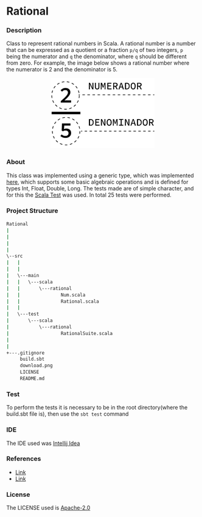 # Rational

### Description
Class to represent rational numbers in Scala. A rational number is a number that can be expressed as a quotient or a fraction `p/q` of two integers, `p` being the numerator and `q` the denominator, where `q` should be different from zero. For example, the image below shows a rational number where the numerator is 2 and the denominator is 5.

<p align="center">
  <img src="https://github.com/JoaoVitorLeite/Rational/blob/master/download.png">
</p>

### About

This class was implemented using a generic type, which was implemented [here](https://github.com/JoaoVitorLeite/Rational/blob/master/src/main/scala/rational/Num.scala), which supports some basic algebraic operations and is defined for types Int, Float, Double, Long. The tests made are of simple character, and for this the [Scala Test](https://www.scalatest.org/) was used. In total 25 tests were performed.

### Project Structure

```bash
Rational
|
|
|
|
\--src
|   |
|   |
|   \---main
|   |   \---scala
|   |       \---rational
|   |               Num.scala
|   |               Rational.scala
|   |
|   \---test
|       \---scala
|           \---rational
|                   RationalSuite.scala
|
|
+---.gitignore
     build.sbt  
     download.png
     LICENSE
     README.md
```

### Test

To perform the tests it is necessary to be in the root directory(where the build.sbt file is), then use the `sbt test` command

### IDE

The IDE used was [Intellij Idea](https://www.jetbrains.com/idea/)

### References

* [Link](https://www.mathsisfun.com/algebra/rational-numbers-operations.html)
* [Link](https://byjus.com/maths/rational-numbers/)

### License
The LICENSE used is [Apache-2.0](https://github.com/JoaoVitorLeite/Rational/blob/master/LICENSE)
